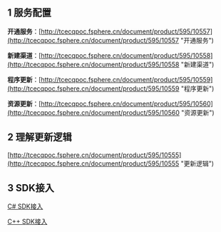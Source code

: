## 1 服务配置

**开通服务**：[http://tcecqpoc.fsphere.cn/document/product/595/10557](http://tcecqpoc.fsphere.cn/document/product/595/10557 "开通服务")

**新建渠道**：[http://tcecqpoc.fsphere.cn/document/product/595/10558](http://tcecqpoc.fsphere.cn/document/product/595/10558 "新建渠道")  

**程序更新**：[http://tcecqpoc.fsphere.cn/document/product/595/10559](http://tcecqpoc.fsphere.cn/document/product/595/10559 "程序更新")

**资源更新**：[http://tcecqpoc.fsphere.cn/document/product/595/10560](http://tcecqpoc.fsphere.cn/document/product/595/10560 "资源更新")  

## 2 理解更新逻辑

[http://tcecqpoc.fsphere.cn/document/product/595/10555](http://tcecqpoc.fsphere.cn/document/product/595/10555 "更新逻辑")


## 3 SDK接入

[C# SDK接入](http://tcecqpoc.fsphere.cn/document/product/595/10564)

[C++ SDK接入](http://tcecqpoc.fsphere.cn/document/product/595/10568)